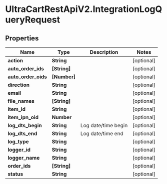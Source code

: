 # UltraCartRestApiV2.IntegrationLogQueryRequest

## Properties
Name | Type | Description | Notes
------------ | ------------- | ------------- | -------------
**action** | **String** |  | [optional] 
**auto_order_ids** | **[String]** |  | [optional] 
**auto_order_oids** | **[Number]** |  | [optional] 
**direction** | **String** |  | [optional] 
**email** | **String** |  | [optional] 
**file_names** | **[String]** |  | [optional] 
**item_id** | **String** |  | [optional] 
**item_ipn_oid** | **Number** |  | [optional] 
**log_dts_begin** | **String** | Log date/time begin | [optional] 
**log_dts_end** | **String** | Log date/time end | [optional] 
**log_type** | **String** |  | [optional] 
**logger_id** | **String** |  | [optional] 
**logger_name** | **String** |  | [optional] 
**order_ids** | **[String]** |  | [optional] 
**status** | **String** |  | [optional] 


